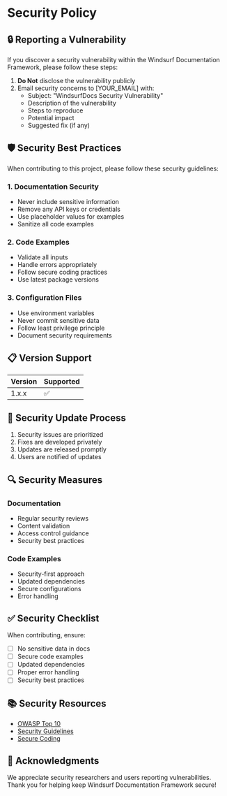 # Security Policy

## 🔒 Reporting a Vulnerability

If you discover a security vulnerability within the Windsurf Documentation Framework, please follow these steps:

1. **Do Not** disclose the vulnerability publicly
2. Email security concerns to [YOUR_EMAIL] with:
   - Subject: "WindsurfDocs Security Vulnerability"
   - Description of the vulnerability
   - Steps to reproduce
   - Potential impact
   - Suggested fix (if any)

## 🛡️ Security Best Practices

When contributing to this project, please follow these security guidelines:

### 1. Documentation Security
- Never include sensitive information
- Remove any API keys or credentials
- Use placeholder values for examples
- Sanitize all code examples

### 2. Code Examples
- Validate all inputs
- Handle errors appropriately
- Follow secure coding practices
- Use latest package versions

### 3. Configuration Files
- Use environment variables
- Never commit sensitive data
- Follow least privilege principle
- Document security requirements

## 📋 Version Support

| Version | Supported          |
| ------- | ------------------ |
| 1.x.x   | :white_check_mark: |

## 🔄 Security Update Process

1. Security issues are prioritized
2. Fixes are developed privately
3. Updates are released promptly
4. Users are notified of updates

## 🔍 Security Measures

### Documentation
- Regular security reviews
- Content validation
- Access control guidance
- Security best practices

### Code Examples
- Security-first approach
- Updated dependencies
- Secure configurations
- Error handling

## ✅ Security Checklist

When contributing, ensure:
- [ ] No sensitive data in docs
- [ ] Secure code examples
- [ ] Updated dependencies
- [ ] Proper error handling
- [ ] Security best practices

## 📚 Security Resources

- [OWASP Top 10](https://owasp.org/www-project-top-ten/)
- [Security Guidelines](https://security.github.com/)
- [Secure Coding](https://docs.github.com/en/code-security)

## 🤝 Acknowledgments

We appreciate security researchers and users reporting vulnerabilities. Thank you for helping keep Windsurf Documentation Framework secure!
